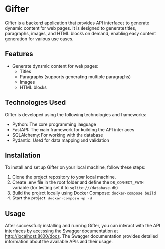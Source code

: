 # Gifter

Gifter is a backend application that provides API interfaces to generate dynamic content for web pages. It is designed to generate titles, paragraphs, images, and HTML blocks on demand, enabling easy content generation for various use cases.

## Features

- Generate dynamic content for web pages:
  - Titles
  - Paragraphs (supports generating multiple paragraphs)
  - Images
  - HTML blocks

## Technologies Used

Gifter is developed using the following technologies and frameworks:

- Python: The core programming language
- FastAPI: The main framework for building the API interfaces
- SQLAlchemy: For working with the database
- Pydantic: Used for data mapping and validation

## Installation

To install and set up Gifter on your local machine, follow these steps:

1. Clone the project repository to your local machine.
2. Create .env file in the root folder and define the `DB_CONNECT_PATH` variable (for testing set it to `sqlite:///database.db`)
3. Build the project locally using Docker Compose: `docker-compose build`
4. Start the project: `docker-compose up -d`

## Usage

After successfully installing and running Gifter, you can interact with the API interfaces by accessing the Swagger documentation at [http://localhost:8000/docs](http://localhost:8000/docs). The Swagger documentation provides detailed information about the available APIs and their usage.
